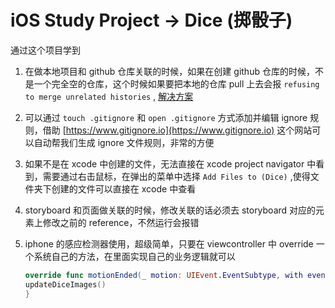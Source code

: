# iOS Study Project -> Dice (掷骰子)

通过这个项目学到

1. 在做本地项目和 github 仓库关联的时候，如果在创建 github 仓库的时候，不是一个完全空的仓库，这个时候如果要把本地的仓库 pull 上去会报 `refusing to merge unrelated histories` , [解决方案](https://blog.csdn.net/u012145252/article/details/80628451)

2. 可以通过 `touch .gitignore` 和 `open .gitignore` 方式添加并编辑 ignore 规则，借助 [https://www.gitignore.io](https://www.gitignore.io) 这个网站可以自动帮我们生成 ignore 文件规则，非常的方便

3. 如果不是在 xcode 中创建的文件，无法直接在 xcode project navigator 中看到，需要通过右击鼠标，在弹出的菜单中选择 `Add Files to (Dice)` ,使得文件夹下创建的文件可以直接在 xcode 中查看

4. storyboard 和页面做关联的时候，修改关联的话必须去 storyboard 对应的元素上修改之前的 reference，不然运行会报错

5. iphone 的感应检测器使用，超级简单，只要在 viewcontroller 中 override 一个系统自己的方法，在里面实现自己的业务逻辑就可以

    ```swift
    override func motionEnded(_ motion: UIEvent.EventSubtype, with event: UIEvent?) {
    updateDiceImages()
    }
   ```
